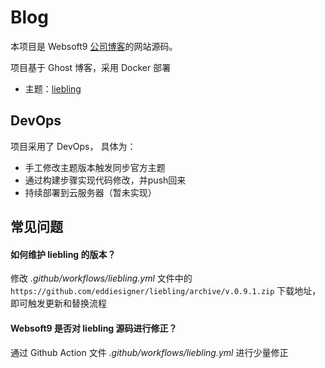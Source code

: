 # Blog

本项目是 Websoft9 [公司博客](https://blog.websoft9.com)的网站源码。

项目基于 Ghost 博客，采用 Docker 部署

* 主题：[liebling](https://github.com/eddiesigner/liebling)

## DevOps

项目采用了 DevOps， 具体为：

* 手工修改主题版本触发同步官方主题
* 通过构建步骤实现代码修改，并push回来
* 持续部署到云服务器（暂未实现）

## 常见问题

#### 如何维护 liebling 的版本？

修改 *.github/workflows/liebling.yml* 文件中的 `https://github.com/eddiesigner/liebling/archive/v.0.9.1.zip` 下载地址，即可触发更新和替换流程

#### Websoft9 是否对 liebling 源码进行修正？

通过 Github Action 文件 *.github/workflows/liebling.yml* 进行少量修正
